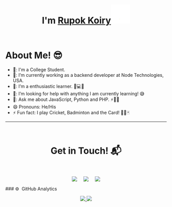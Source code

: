 <h1 align="center">I'm <a href="https://github.com/Rupok-Koiry">Rupok Koiry<a><img src="https://github.com/Kathryn-Jie/Kathryn-Jie/blob/main/wave.gif" width="60px"/></h1>
<Br>
<h1>About Me! 😎</h1>

- 🏫: I'm a College Student.
- 🔭: I’m currently working as a backend developer at Node Technologies, USA.
- 🌱: I’m a enthusiastic learner. 🧠💻🤖
- 🤔: I’m looking for help with anything I am currently learning! 😅
- 💬: Ask me about JavaScript, Python and PHP. ⚡🐍🐘
- 😄 Pronouns: He/His
- ⚡ Fun fact: I play Cricket, Badminton and the Card! 🏏🎾🃏

<hr>
<Br>
<h1 align="center">Get in Touch! 📬</h1>
<Br>
<p align="center">
<a href="https://www.linkedin.com/in/rupok-koiry" target="blank"><img align="center" src="https://img.shields.io/badge/Rupok-0077B5?style=for-the-badge&logo=linkedin&logoColor=white" /></a> &nbsp;&nbsp;&nbsp;  <a href="mailto:koiry.rupok@gmail.com" target="blank"><img align="center" src="https://img.shields.io/badge/koiry.rupok@gmail.com-D14836?style=for-the-badge&logo=gmail&logoColor=white" /></a>    &nbsp;&nbsp;&nbsp;       <a href="https://www.github.com/Rupok-Koiry" target="blank"><img align="center" src="https://img.shields.io/badge/Rupok-100000?style=for-the-badge&logo=github&logoColor=white" /></a>
</p>
### ⚙️ &nbsp;GitHub Analytics
<p align="center">
<a href="https://github.com/Niloykoiry">
  <img height="180em" src="https://github-readme-stats-eight-theta.vercel.app/api?username=Niloykoiry&show_icons=true&theme=algolia&include_all_commits=true&count_private=true"/>
  <img height="180em" src="https://github-readme-stats-eight-theta.vercel.app/api/top-langs/?username=Niloykoiry&layout=compact&langs_count=8&theme=algolia"/>
</a>
</p>

